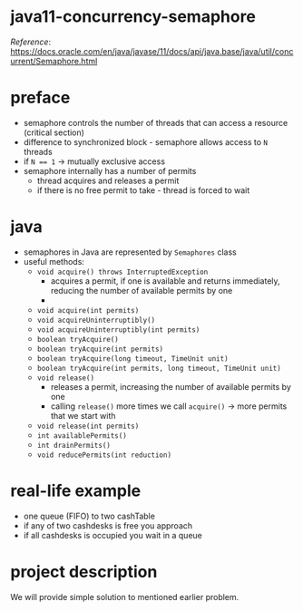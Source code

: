 # java11-concurrency-semaphore

_Reference_: https://docs.oracle.com/en/java/javase/11/docs/api/java.base/java/util/concurrent/Semaphore.html

# preface
* semaphore controls the number of threads that can access 
a resource (critical section)
* difference to synchronized block - semaphore allows access 
to `N` threads
* if `N == 1` -> mutually exclusive access
* semaphore internally has a number of permits
    * thread acquires and releases a permit
    * if there is no free permit to take - thread is forced to wait

# java
* semaphores in Java are represented by `Semaphores` class
* useful methods:
    * `void acquire() throws InterruptedException`
        * acquires a permit, if one is available and returns immediately, 
        reducing the number of available permits by one
        * 
    * `void acquire(int permits)`
    * `void acquireUninterruptibly()`
    * `void acquireUninterruptibly(int permits)`
    * `boolean tryAcquire()`
    * `boolean tryAcquire(int permits)`
    * `boolean tryAcquire(long timeout, TimeUnit unit)`
    * `boolean tryAcquire(int permits, long timeout, TimeUnit unit)`
    * `void release()`
        * releases a permit, increasing the number of available permits by one
        * calling `release()` more times we call `acquire()` -> more permits that we start with
    * `void release(int permits)`
    * `int availablePermits()`
    * `int drainPermits()`
    * `void reducePermits(int reduction)`
# real-life example
* one queue (FIFO) to two cashTable
* if any of two cashdesks is free you approach
* if all cashdesks is occupied you wait in a queue

# project description
We will provide simple solution to mentioned earlier problem.